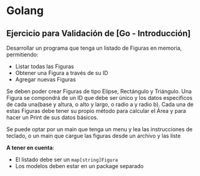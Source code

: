 # Golang

## Ejercicio para Validación de \[Go - Introducción\]

Desarrollar un programa que tenga un listado de Figuras en memoria, permitiendo:

- Listar todas las Figuras
- Obtener una Figura a través de su ID
- Agregar nuevas Figuras

Se deben poder crear Figuras de tipo Elipse, Rectángulo y Triángulo.
Una Figura se compondrá de un ID que debe ser único y los datos específicos de cada una(base y altura, o alto y largo, o radio a y radio b).
Cada una de estas Figuras debe tener su propio método para calcular el Área y para hacer un Print de sus datos básicos.

Se puede optar por un main que tenga un menu y lea las instrucciones de teclado, o un main que cargue las figuras desde un archivo y las liste

**A tener en cuenta**:

- El listado debe ser un `map[string]Figura`
- Los modelos deben estar en un package separado
